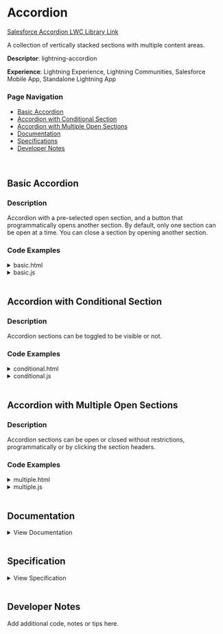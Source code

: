 # **Accordion**

[Salesforce Accordion LWC Library Link](https://developer.salesforce.com/docs/component-library/bundle/lightning-accordion/example)

A collection of vertically stacked sections with multiple content areas.

**Descriptor**: lightning-accordion

**Experience**: Lightning Experience, Lightning Communities, Salesforce Mobile App, Standalone Lightning App

### **Page Navigation**
* [Basic Accordion](#Basic-Accordion)
* [Accordion with Conditional Section](#Accordion-with-Conditional-Section)
* [Accordion with Multiple Open Sections](#Accordion-with-Multiple-Open-Sections)
* [Documentation](#Documentation)
* [Specifications](#Specifications)
* [Developer Notes](#Developer-Notes)

<br />

## **Basic Accordion**

### **Description**

Accordion with a pre-selected open section, and a button that programmatically opens another section. By default, only one section can be open at a time. You can close a section by opening another section.

### **Code Examples**

<details><summary>basic.html</summary>

```html    
    <template>
    <p class="slds-text-heading_small">{activeSectionMessage}</p>

    <lightning-button onclick={handleSetActiveSectionC} label="Open Section C"></lightning-button>

    <lightning-accordion class="example-accordion"
                         onsectiontoggle={handleToggleSection}
                         active-section-name="B">
        <lightning-accordion-section name="A" label="Accordion Title A">
            <lightning-button-menu slot="actions"
                                  alternative-text="Show menu"
                                  icon-size="x-small"
                                  menu-alignment="right">
                <lightning-menu-item value="New" label="Menu Item One"></lightning-menu-item>
                <lightning-menu-item value="Edit" label="Menu Item Two"></lightning-menu-item>
            </lightning-button-menu>
            <p>This is the content area for section A.</p>
            <p>.</p>
            <p>.</p>
            <p>.</p>
            <p>The section height expands to fit your content.</p>
        </lightning-accordion-section>

        <lightning-accordion-section name="B" label="Accordion Title B">
            <p>This is the content area for section B.</p>
            <p>.</p>
            <p>.</p>
            <p>.</p>
            <p>The section height expands to fit your content.</p>
        </lightning-accordion-section>

        <lightning-accordion-section name="C" label="Accordion Title C">
            <p>This is the content area for section C.</p>
            <p>.</p>
            <p>.</p>
            <p>.</p>
            <p>The section height expands to fit your content.</p>
        </lightning-accordion-section>
    </lightning-accordion>
</template>
```

</details>

<details><summary>basic.js</summary>

```javascript
import { LightningElement, track } from 'lwc';

export default class LightningExampleAccordionBasic extends LightningElement {
    @track activeSectionMessage = '';

    handleToggleSection(event) {
        this.activeSectionMessage =
            'Open section name:  ' + event.detail.openSections;
    }

    handleSetActiveSectionC() {
        const accordion = this.template.querySelector('.example-accordion');

        accordion.activeSectionName = 'C';
    }
}
```

</details>

<br />

## **Accordion with Conditional Section**

### **Description**

Accordion sections can be toggled to be visible or not.

### **Code Examples**

<details><summary>conditional.html</summary>

```html
<template>
    <p class="slds-text-heading_small">{activeSectionMessage}</p>

    <lightning-button onclick={handleToggleSectionD} label="Toggle Section D"></lightning-button>

    <lightning-accordion class="example-accordion"
                         onsectiontoggle={handleToggleSection}
                         active-section-name="B">
        <lightning-accordion-section name="A" label="Accordion Title A">
            <p>This is the content area for section A.</p>
            <p>Donec vitae tellus egestas, faucibus ipsum ac, imperdiet erat. Nam venenatis non ante at sagittis. Integer vel purus eget nunc semper placerat. Nam tristique quam leo, et posuere enim condimentum quis. Ut sagittis libero id lectus tempor maximus. Nunc ut tincidunt eros, a hendrerit leo. Suspendisse quis fermentum dolor. Nulla euismod consectetur leo, id condimentum nunc consequat quis.</p>
        </lightning-accordion-section>

        <lightning-accordion-section name="B" label="Accordion Title B">
            <p>This is the content area for section B.</p>
            <p>Nam at elit et justo scelerisque ullamcorper vel a felis. Mauris sit amet lorem sed est sagittis blandit nec ac turpis. Ut a mi id turpis pharetra ornare. Nullam rhoncus feugiat nunc, ac pulvinar felis pulvinar at. Nullam efficitur aliquet justo et ultricies. Maecenas eu felis aliquam, tincidunt elit at, suscipit leo. Duis ut urna nec nibh hendrerit lacinia. Sed non auctor libero. Sed pellentesque tempor mollis.</p>
        </lightning-accordion-section>

        <lightning-accordion-section name="C" label="Accordion Title C">
            <p>This is the content area for section C.</p>
            <p>Nulla ornare ipsum felis, vel aliquet dui blandit vel. Integer accumsan velit quis mauris pharetra, nec sollicitudin dui eleifend. Cras condimentum odio mi, nec ullamcorper arcu ullamcorper sed. Proin massa arcu, rutrum a ullamcorper nec, hendrerit in sem. Etiam tempus eros ut lorem tincidunt, id condimentum nulla molestie. Morbi hendrerit elit pretium, ultrices neque non, ullamcorper justo. Quisque vel nisi eget eros efficitur semper. Nulla pulvinar venenatis quam vitae efficitur. Nam facilisis sollicitudin quam ac imperdiet.</p>
        </lightning-accordion-section>

        <template if:true={isDVisible}>
            <lightning-accordion-section name="D" label="Accordion Title D">
                <p>This is the content area for section D.</p>
                <p>Suspendisse est eros, maximus et risus a, luctus bibendum eros. Etiam ultrices tellus vehicula neque ornare, viverra venenatis purus accumsan. Aenean viverra finibus odio, vitae bibendum nisi tincidunt sed. Ut at porta dui. Praesent varius eleifend quam eget gravida. Curabitur maximus, leo sit amet dapibus gravida, mi ligula lacinia turpis, id feugiat tellus urna quis odio. Nullam tristique orci eu magna hendrerit vestibulum. Sed id purus at metus tristique tristique et vitae arcu. Sed molestie odio felis, sit amet lacinia mauris rutrum nec. Morbi semper lacinia tellus bibendum faucibus. Vestibulum eget ornare sapien, eget ultrices orci.</p>
            </lightning-accordion-section>
        </template>
    </lightning-accordion>
</template>
```

</details>

<details><summary>conditional.js</summary>

```js
import { LightningElement, track } from 'lwc';

export default class LightningExampleAccordionConditional extends LightningElement {
    @track activeSectionMessage = '';
    @track isDVisible = false;

    handleToggleSection(event) {
        this.activeSectionMessage =
            'Open section name:  ' + event.detail.openSections;
    }

    handleToggleSectionD() {
        this.isDVisible = !this.isDVisible;
    }

    get isMessageVisible() {
        return this.activeSectionMessage.length > 0;
    }
}
```

</details>

<br />

## **Accordion with Multiple Open Sections**

### **Description**
Accordion sections can be open or closed without restrictions, programmatically or by clicking the section headers.

### **Code Examples**

<details><summary>multiple.html</summary>

```html
    <template>
    <p>{activeSectionsMessage}</p>

    <lightning-accordion allow-multiple-sections-open
                         onsectiontoggle={handleSectionToggle}
                         active-section-name={activeSections}>
        <lightning-accordion-section name="A" label="Accordion Title A">
            <p>This is the content area for section A.</p>
            <p>Donec vitae tellus egestas, faucibus ipsum ac, imperdiet erat. Nam venenatis non ante at sagittis. Integer vel purus eget nunc semper placerat. Nam tristique quam leo, et posuere enim condimentum quis. Ut sagittis libero id lectus tempor maximus. Nunc ut tincidunt eros, a hendrerit leo. Suspendisse quis fermentum dolor. Nulla euismod consectetur leo, id condimentum nunc consequat quis.</p>
        </lightning-accordion-section>

        <lightning-accordion-section name="B" label="Accordion Title B">
            <p>This is the content area for section B.</p>
            <p>Nam at elit et justo scelerisque ullamcorper vel a felis. Mauris sit amet lorem sed est sagittis blandit nec ac turpis. Ut a mi id turpis pharetra ornare. Nullam rhoncus feugiat nunc, ac pulvinar felis pulvinar at. Nullam efficitur aliquet justo et ultricies. Maecenas eu felis aliquam, tincidunt elit at, suscipit leo. Duis ut urna nec nibh hendrerit lacinia. Sed non auctor libero. Sed pellentesque tempor mollis.</p>
        </lightning-accordion-section>

        <lightning-accordion-section name="C" label="Accordion Title C">
            <p>This is the content area for section C.</p>
            <p>Nulla ornare ipsum felis, vel aliquet dui blandit vel. Integer accumsan velit quis mauris pharetra, nec sollicitudin dui eleifend. Cras condimentum odio mi, nec ullamcorper arcu ullamcorper sed. Proin massa arcu, rutrum a ullamcorper nec, hendrerit in sem. Etiam tempus eros ut lorem tincidunt, id condimentum nulla molestie. Morbi hendrerit elit pretium, ultrices neque non, ullamcorper justo. Quisque vel nisi eget eros efficitur semper. Nulla pulvinar venenatis quam vitae efficitur. Nam facilisis sollicitudin quam ac imperdiet.</p>
        </lightning-accordion-section>
    </lightning-accordion>
</template>
```

</details>

<details><summary>multiple.js</summary>

```js
import { LightningElement, track } from 'lwc';

export default class LightningExampleAccordionMultiple extends LightningElement {
    @track activeSections = ['A', 'C'];
    @track activeSectionsMessage = '';

    handleSectionToggle(event) {
        const openSections = event.detail.openSections;

        if (openSections.length === 0) {
            this.activeSectionsMessage = 'All sections are closed';
        } else {
            this.activeSectionsMessage =
                'Open sections: ' + openSections.join(', ');
        }
    }
}
```
</details>

<br />

## **Documentation**

<details><summary>View Documentation</summary>

A lightning-accordion component groups related content in a single container. Only one accordion section is expanded at a time. When you select a section, it's expanded or collapsed. Each section can hold one or more Lightning components.

This component inherits styling from accordion in the Lightning Design System.

To additionally style this component, use the Lightning Design System helper classes.

This example creates a basic accordion with three sections, where section B is expanded by default.

```html
<template>
   <lightning-accordion active-section-name="B">
     <lightning-accordion-section name="A" label="Accordion Title A">This is the content area for section A</lightning-accordion-section>
     <lightning-accordion-section name="B" label="Accordion Title B">This is the content area for section B</lightning-accordion-section>
     <lightning-accordion-section name="C" label="Accordion Title C">This is the content area for section C</lightning-accordion-section>
   </lightning-accordion>
</template>
```

To find out which sections are active, use the sectiontoggle event.

```html
<template>
    <lightning-accordion allow-multiple-sections-open={multiple} onsectiontoggle={handleSectionToggle}>
        <!-- Your accordion sections here -->
    </lightning-accordion>
</template>
```

Use the detail property to return the active section names.

```js
import { LightningElement } from 'lwc';

export default class DemoAccordion extends LightningElement {
    multiple = true;

    handleSectionToggle(event){
        const myOpenSections = event.detail.openSections;
    }
}
```
Usage Considerations

The first section in the lightning-accordion is expanded by default. To change the default, use the active-section-name attribute. This attribute is case-sensitive.

If two or more sections use the same name and that name is also specified as the active-section-name, the first section is expanded by default.

Set the allow-multiple-sections-open attribute to true to allow multiple sections open at a time, with all sections closed by default.

Custom Events
sectiontoggle

The event fired when an accordion section is toggled.

The sectiontoggle event returns the following parameter.

PARAMETER | TYPE | DESCRIPTION
--- | --- | ---
openSections | object | The name of the active section. Returns an array if multiple sections are opened.
The event properties are as follows.

PROPERTY | VALUE | DESCRIPTION
--- | --- | ---
bubbles | false | This event does not bubble.
cancelable | false | This event has no default behavior that can be canceled. You can't call preventDefault() on this event.
composed | false | This event does not propagate outside the template in which it was dispatched.

</details>

<br />

## **Specification**

<details><summary>View Specification</summary>

### lightning-accordion (module)

A collection of vertically stacked sections with multiple content areas.
lightning-accordion | module 
--- | ---
Support: | GA
Access: | global
Abstract: | false
Extensible: | false

### Attributes

| NAME | TYPE | ACCESS | REQUIRED | DEFAULT | DESCRIPTION |
--- | --- | --- | --- | --- | ---
title |  | global |  |  | Displays tooltip text when the mouse moves over the element.
active-section-name | | global | | | Changes the default expanded section. The first section in the accordion is expanded by default.
allow-multiple-sections-open | | global | | | If present, the accordion allows multiple open sections. Otherwise, opening a section closes another that's currently open.

### Slots

| NAME | DESCRIPTION |
--- | ---
default | Placeholder for accordion-section components.

</details>

<br />

## **Developer Notes**

Add additional code, notes or tips here.